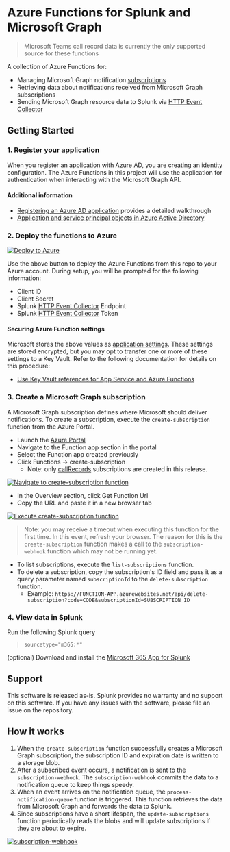# Azure Functions for Splunk and Microsoft Graph

> Microsoft Teams call record data is currently the only supported source for these functions

A collection of Azure Functions for:
* Managing Microsoft Graph notification [subscriptions](https://docs.microsoft.com/en-us/graph/api/resources/subscription)
* Retrieving data about notifications received from Microsoft Graph subscriptions
* Sending Microsoft Graph resource data to Splunk via [HTTP Event Collector](https://docs.splunk.com/Documentation/Splunk/latest/Data/UsetheHTTPEventCollector)

## Getting Started

### 1. Register your application
When you register an application with Azure AD, you are creating an identity configuration.  The Azure Functions in this project will use the application for authentication when interacting with the Microsoft Graph API.

#### Additional information
* [Registering an Azure AD application](docs/RegisterApplication.md) provides a detailed walkthrough
* [Application and service principal objects in Azure Active Directory](https://docs.microsoft.com/en-us/azure/active-directory/develop/app-objects-and-service-principals)

### 2. Deploy the functions to Azure

[![Deploy to Azure](https://aka.ms/deploytoazurebutton)](https://portal.azure.com/#create/Microsoft.Template/uri/https%3A%2F%2Fraw.githubusercontent.com%2FRobertoBorges%2Fazure-functions-splunk%2Fmaster%2Fgraph%2Fdeploy%2FazureDeploy.json)

Use the above button to deploy the Azure Functions from this repo to your Azure account.  During setup, you will be prompted for the following information:

* Client ID
* Client Secret
* Splunk [HTTP Event Collector](https://docs.splunk.com/Documentation/Splunk/latest/Data/UsetheHTTPEventCollector) Endpoint
* Splunk [HTTP Event Collector](https://docs.splunk.com/Documentation/Splunk/latest/Data/UsetheHTTPEventCollector) Token

#### Securing Azure Function settings
Microsoft stores the above values as [application settings](https://docs.microsoft.com/en-us/azure/azure-functions/functions-how-to-use-azure-function-app-settings#settings). These settings are stored encrypted, but you may opt to transfer one or more of these settings to a Key Vault. Refer to the following documentation for details on this procedure:

* [Use Key Vault references for App Service and Azure Functions](https://docs.microsoft.com/en-us/azure/app-service/app-service-key-vault-references)

### 3. Create a Microsoft Graph subscription

A Microsoft Graph subscription defines where Microsoft should deliver notifications.  To create a subscription, execute the `create-subscription` function from the Azure Portal.

* Launch the [Azure Portal](https://portal.azure.com)
* Navigate to the Function app section in the portal
* Select the Function app created previously
* Click Functions -> create-subscription
    * Note: only [callRecords](https://docs.microsoft.com/en-us/graph/api/resources/callrecords-callrecord) subscriptions are created in this release.

[![Navigate to create-subscription function](docs/images/portal-function-app.png)](docs/images/portal-function-app.png)

* In the Overview section, click Get Function Url
* Copy the URL and paste it in a new browser tab

[![Execute create-subscription function](docs/images/function-create-subscription-url.png)](docs/images/function-create-subscription-url.png)

> Note: you may receive a timeout when executing this function for the first time. In this event, refresh your browser. The reason for this is the `create-subscription` function makes a call to the `subscription-webhook` function which may not be running yet.

* To list subscriptions, execute the `list-subscriptions` function.
* To delete a subscription, copy the subscription's ID field and pass it as a query parameter named `subscriptionId` to the `delete-subscription` function.
    * Example: `https://FUNCTION-APP.azurewebsites.net/api/delete-subscription?code=CODE&subscriptionId=SUBSCRIPTION_ID`

### 4. View data in Splunk

Run the following Splunk query

> `sourcetype="m365:*"`

(optional) Download and install the [Microsoft 365 App for Splunk](https://splunkbase.splunk.com/app/3786/)

## Support
This software is released as-is. Splunk provides no warranty and no support on this software. If you have any issues with the software, please file an issue on the repository.

## How it works
1. When the `create-subscription` function successfully creates a Microsoft Graph subscription, the subscription ID and expiration date is written to a storage blob.
1. After a subscribed event occurs, a notification is sent to the `subscription-webhook`.  The `subscription-webhook` commits the data to a notification queue to keep things speedy.
1. When an event arrives on the notification queue, the `process-notification-queue` function is triggered.  This function retrieves the data from Microsoft Graph and forwards the data to Splunk.
1. Since subscriptions have a short lifespan, the `update-subscriptions` function periodically reads the blobs and will update subscriptions if they are about to expire.

[![subscription-webhook](docs/images/Azure-Functions-for-Graph.svg)](docs/images/Azure-Functions-for-Graph.svg)
